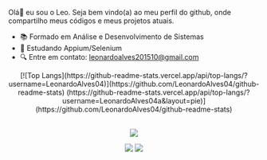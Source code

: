 <p>Olá👋 eu sou o Leo. Seja bem vindo(a) ao meu perfil do github, onde compartilho meus códigos e meus projetos atuais.</p>


- 📚 Formado em Análise e Desenvolvimento de Sistemas 
- 🌱 Estudando Appium/Selenium
- 🔍 Entre em contato: leonardoalves201510@gmail.com



<div align="center">
  <div align="center">
    [![Top Langs](https://github-readme-stats.vercel.app/api/top-langs/?username=LeonardoAlves04)](https://github.com/LeonardoAlves04/github-readme-stats)
(https://github-readme-stats.vercel.app/api/top-langs/?username=LeonardoAlves04a&layout=pie)](https://github.com/LeonardoAlves04/github-readme-stats)
</div><br>
    

<p align="center">
  <a href="https://skillicons.dev">
    <img src="https://skillicons.dev/icons?i=html,css,js,react,nextjs,nodejs,ts,tailwind,mysql,cypress,selenium,postman,docker,kubernetes,linux," />
  </a>
</p>

<a href = "mailto:leonardoalves201510@gmail.com"><img src="https://img.shields.io/badge/Gmail-D14836?style=for-the-badge&logo=gmail&logoColor=white" target="_blank"></a>
<a href="https://www.linkedin.com/in/leonardoalvesalmeida/" target="_blank"><img src="https://img.shields.io/badge/-LinkedIn-%230077B5?style=for-the-badge&logo=linkedin&logoColor=white" target="_blank"></a> 
